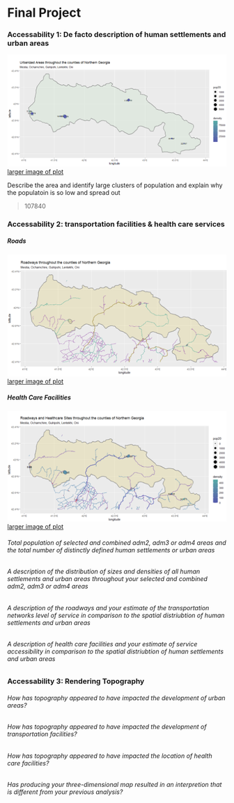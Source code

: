 # Final Project
### Accessability 1: De facto description of human settlements and urban areas
![](urbanarrea.png)
[larger image of plot](urbanarrea.png)

Describe the area and identify large clusters of population and explain why the populatoin is so low and spread out
> 107840

### Accessability 2: transportation facilities & health care services
##### Roads
![](roads_geo.png)
[larger image of plot](roads_geo.png)

##### Health Care Facilities
![](healthytogether.png)
[larger image of plot](healthytogether.png)

###### Total population of selected and combined adm2, adm3 or adm4 areas and the total number of distinctly defined human settlements or urban areas
###### A description of the distribution of sizes and densities of all human settlements and urban areas throughout your selected and combined adm2, adm3 or adm4 areas
###### A description of the roadways and your estimate of the transportation networks level of service in comparison to the spatial distriubtion of human settlements and urban areas
###### A description of health care facilities and your estimate of service accessibility in comparison to the spatial distriubtion of human settlements and urban areas


### Accessability 3: Rendering Topography

###### How has topography appeared to have impacted the development of urban areas?
###### How has topography appeared to have impacted the development of transportation facilities?
###### How has topography appeared to have impacted the location of health care facilities?
###### Has producing your three-dimensional map resulted in an interpretion that is different from your previous analysis?

